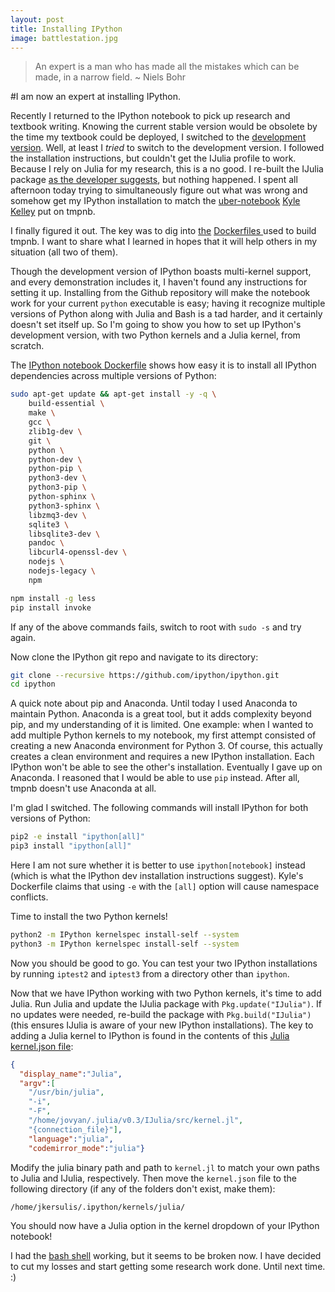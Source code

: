 ```yaml
---
layout: post
title: Installing IPython
image: battlestation.jpg
---
```


> An expert is a man who has made all the mistakes which can be made, in a narrow field.
~ Niels Bohr

#I am now an expert at installing IPython.

<!-- This past summer I had an internship at LANL, and I decided to re-tool. I replaced every computing utility I assumed was great with one that was actually great. I moved from Windows to Ubuntu. I installed Julia to replace MATLAB's technical computing capabilities. Instead of using AMPL for my optimization research work, I installed the JuMP Julia package (whose author sat at the desk next to mine). Throughout this turbulent time, two pieces of software continually assured me that I was doing the right thing by switching: Ubuntu and IPython.

The IPython notebook revolutionized my research work. Instead of developing scripts in MATLAB and passing data somewhere else to plot network graphs, I could use [NetworkX][1] and [GraphViz][2] to generate a crisp, beautiful SVG and display it inline. With IPython, it became dead simple to document my work with Markdown rather than creating LaTeX documents, or worse, using MS Word. I build up a significant amount of Julia research code, and spent most of each day in an IJulia notebook. When my internship came to an end, I set work aside and spent a month with my family.

When fall came around, I decided to continue applying what I had learned about IPython to my new set of classes. My signal processing professor wanted to write an interactive textbook that stood above the rest. I recommended that we create a set of IPython notebooks to accomplish the task. Awesome examples like [numerical-mooc][3] show how easy it is to do this. -->

Recently I returned to the IPython notebook to pick up research and textbook writing. Knowing the current stable version would be obsolete by the time my textbook could be deployed, I switched to the [development version][4]. Well, at least I *tried* to switch to the development version. I followed the installation instructions, but couldn't get the IJulia profile to work. Because I rely on Julia for my research, this is a no good. I re-built the IJulia package [as the developer suggests][11], but nothing happened. I spent all afternoon today trying to simultaneously figure out what was wrong and somehow get my IPython installation to match the [uber-notebook][6] [Kyle Kelley][5] put on tmpnb.

I finally figured it out. The key was to dig into [the][7] [Dockerfiles ][8] used to build tmpnb. I want to share what I learned in hopes that it will help others in my situation (all two of them).

Though the development version of IPython boasts multi-kernel support, and every demonstration includes it, I haven't found any instructions for setting it up. Installing from the Github repository will make the notebook work for your current `python` executable is easy; having it recognize multiple versions of Python along with Julia and Bash is a tad harder, and it certainly doesn't set itself up. So I'm going to show you how to set up IPython's development version, with two Python kernels and a Julia kernel, from scratch.

The [IPython notebook Dockerfile][7] shows how easy it is to install all IPython dependencies across multiple versions of Python:

```bash
sudo apt-get update && apt-get install -y -q \
    build-essential \
    make \
    gcc \
    zlib1g-dev \
    git \
    python \
    python-dev \
    python-pip \
    python3-dev \
    python3-pip \
    python-sphinx \
    python3-sphinx \
    libzmq3-dev \
    sqlite3 \
    libsqlite3-dev \
    pandoc \
    libcurl4-openssl-dev \
    nodejs \
    nodejs-legacy \
    npm

npm install -g less
pip install invoke
```

If any of the above commands fails, switch to root with `sudo -s` and try again.

Now clone the IPython git repo and navigate to its directory:

```bash
git clone --recursive https://github.com/ipython/ipython.git
cd ipython
```

A quick note about pip and Anaconda. Until today I used Anaconda to maintain Python. Anaconda is a great tool, but it adds complexity beyond pip, and my understanding of it is limited. One example: when I wanted to add multiple Python kernels to my notebook, my first attempt consisted of creating a new Anaconda environment for Python 3. Of course, this actually creates a clean environment and requires a new IPython installation. Each IPython won't be able to see the other's installation. Eventually I gave up on Anaconda. I reasoned that I would be able to use `pip` instead. After all, tmpnb doesn't use Anaconda at all.

I'm glad I switched. The following commands will install IPython for both versions of Python:

```bash
pip2 -e install "ipython[all]"
pip3 install "ipython[all]"
```
Here I am not sure whether it is better to use `ipython[notebook]` instead (which is what the IPython dev installation instructions suggest). Kyle's Dockerfile claims that using `-e` with the `[all]` option will cause namespace conflicts.

Time to install the two Python kernels!

```bash
python2 -m IPython kernelspec install-self --system
python3 -m IPython kernelspec install-self --system
```
Now you should be good to go. You can test your two IPython installations by running `iptest2` and `iptest3` from a directory other than `ipython`.

Now that we have IPython working with two Python kernels, it's time to add Julia. Run Julia and update the IJulia package with `Pkg.update("IJulia")`. If no updates were needed, re-build the package with `Pkg.build("IJulia")` (this ensures IJulia is aware of your new IPython installations). The key to adding a Julia kernel to IPython is found in the contents of this [Julia kernel.json file][9]:

```json
{
  "display_name":"Julia",
  "argv":[
    "/usr/bin/julia",
    "-i",
    "-F",
    "/home/jovyan/.julia/v0.3/IJulia/src/kernel.jl",
    "{connection_file}"],
    "language":"julia",
    "codemirror_mode":"julia"}
```
Modify the julia binary path and path to `kernel.jl` to match your own paths to Julia and IJulia, respectively. Then move the `kernel.json` file to the following directory (if any of the folders don't exist, make them):

```bash
/home/jkersulis/.ipython/kernels/julia/

```
You should now have a Julia option in the kernel dropdown of your IPython notebook!

I had the [bash shell][10] working, but it seems to be broken now. I have decided to cut my losses and start getting some research work done. Until next time.  :)

[1]: https://networkx.github.io/
[2]: http://www.graphviz.org/
[3]: https://github.com/numerical-mooc/numerical-mooc
[4]: https://github.com/ipython/ipython
[5]: https://twitter.com/rgbkrk
[6]: tmpnb.org
[7]: https://github.com/ipython/ipython/blob/master/Dockerfile
[8]: https://github.com/jupyter/tmpnb/blob/master/images/demo/Dockerfile
[9]: https://github.com/jupyter/tmpnb/blob/master/images/demo/Julia/kernel.json
[10]: https://github.com/takluyver/bash_kernel
[11]: https://github.com/JuliaLang/IJulia.jl#troubleshooting
